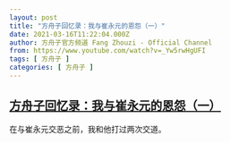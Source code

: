 ```yaml
---
layout: post
title: "方舟子回忆录：我与崔永元的恩怨（一）"
date: 2021-03-16T11:22:04.000Z
author: 方舟子官方频道 Fang Zhouzi - Official Channel
from: https://www.youtube.com/watch?v=_Yw5rwHgUFI
tags: [ 方舟子 ]
categories: [ 方舟子 ]
---
```

<!--1615893724000-->
[方舟子回忆录：我与崔永元的恩怨（一）](https://www.youtube.com/watch?v=_Yw5rwHgUFI)
------

<div>
在与崔永元交恶之前，我和他打过两次交道。
</div>
